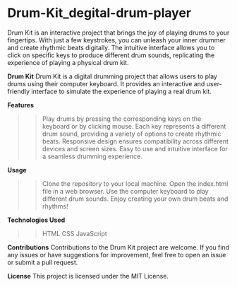 # Drum-Kit_degital-drum-player
Drum Kit is an interactive project that brings the joy of playing drums to your fingertips. With just a few keystrokes, you can unleash your inner drummer and create rhythmic beats digitally. The intuitive interface allows you to click on specific keys to produce different drum sounds, replicating the experience of playing a physical drum kit.

**Drum Kit**
Drum Kit is a digital drumming project that allows users to play drums using their computer keyboard. It provides an interactive and user-friendly interface to simulate the experience of playing a real drum kit.

**Features**
>>Play drums by pressing the corresponding keys on the keyboard or by clicking mouse.
>>Each key represents a different drum sound, providing a variety of options to create rhythmic beats.
>>Responsive design ensures compatibility across different devices and screen sizes.
>>Easy to use and intuitive interface for a seamless drumming experience.


**Usage**
>>Clone the repository to your local machine.
>>Open the index.html file in a web browser.
>>Use the computer keyboard to play different drum sounds.
>>Enjoy creating your own drum beats and rhythms!


**Technologies Used**
>>HTML
>>CSS
>>JavaScript


**Contributions**
Contributions to the Drum Kit project are welcome. If you find any issues or have suggestions for improvement, feel free to open an issue or submit a pull request.

**License**
This project is licensed under the MIT License.
